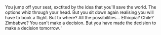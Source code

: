 You jump off your seat, exctited by the idea that you'll save the world.
The options whiz through your head. But you sit down again realising 
you will have to book a flight. But to where? All the possibilities...
Ethiopia? Chile? Zimbabwe? You can't make a decision. But you have made
the decision to make a decision tomorrow. '